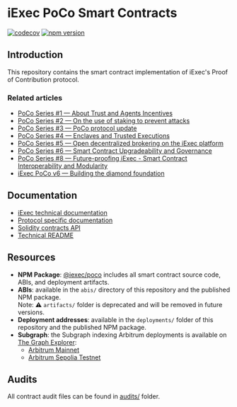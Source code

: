# iExec PoCo Smart Contracts

[![codecov](https://codecov.io/github/iExecBlockchainComputing/PoCo/graph/badge.svg)](https://codecov.io/github/iExecBlockchainComputing/PoCo)
[![npm version](https://img.shields.io/npm/v/@iexec/poco.svg)](https://www.npmjs.com/package/@iexec/poco)

## Introduction

This repository contains the smart contract implementation of iExec's Proof of Contribution protocol.

### Related articles

-   [PoCo Series #1 — About Trust and Agents Incentives](https://medium.com/iex-ec/about-trust-and-agents-incentives-4651c138974c)
-   [PoCo Series #2 — On the use of staking to prevent attacks](https://medium.com/iex-ec/poco-series-2-on-the-use-of-staking-to-prevent-attacks-2a5c700558bd)
-   [PoCo Series #3 — PoCo protocol update](https://medium.com/iex-ec/poco-series-3-poco-protocole-update-a2c8f8f30126)
-   [PoCo Series #4 — Enclaves and Trusted Executions](https://medium.com/iex-ec/poco-series-4-sgx-enclaves-and-trusted-executions-6f2ebed8d4fa)
-   [PoCo Series #5 — Open decentralized brokering on the iExec platform](https://medium.com/iex-ec/poco-series-5-open-decentralized-brokering-on-the-iexec-platform-67b266e330d8)
-   [PoCo Series #6 — Smart Contract Upgradeability and Governance](https://medium.com/iex-ec/poco-series-6-smart-contract-upgradeability-and-governance-68d2cdecd120)
-   [PoCo Series #8 — Future-proofing iExec - Smart Contract Interoperability and Modularity](https://medium.com/iex-ec/poco-series-8-future-proofing-iexec-smart-contract-interoperability-and-modularity-37a3d3613f11)
-   [iExec PoCo v6 — Building the diamond foundation](https://www.iex.ec/news/iexec-poco-v6-building-the-diamond-foundation)

## Documentation

-   [iExec technical documentation](https://docs.iex.ec/)
-   [Protocol specific documentation](https://docs.iex.ec/protocol/proof-of-contribution)
-   [Solidity contracts API](./docs/README.md#solidity-contracts-api)
-   [Technical README](./docs/README.md)

## Resources

-   **NPM Package**: [@iexec/poco](https://www.npmjs.com/package/@iexec/poco) includes all smart contract source code, ABIs, and deployment artifacts.
-   **ABIs**: available in the `abis/` directory of this repository and the published NPM package.<br>
    Note: ⚠️ `artifacts/` folder is deprecated and will be removed in future versions.
-   **Deployment addresses**: available in the `deployments/` folder of this repository and the published NPM package.
-   **Subgraph**: the Subgraph indexing Arbitrum deployments is available on [The Graph Explorer](https://thegraph.com/explorer/):
    -   [Arbitrum Mainnet](https://thegraph.com/explorer/subgraphs/B1comLe9SANBLrjdnoNTJSubbeC7cY7EoNu6zD82HeKy?view=Query&chain=arbitrum-one)
    -   [Arbitrum Sepolia Testnet](https://thegraph.com/explorer/subgraphs/2GCj8gzLCihsiEDq8cYvC5nUgK6VfwZ6hm3Wj8A3kcxz?view=Query&chain=arbitrum-one)

## Audits

All contract audit files can be found in [audits/](./audits/) folder.
